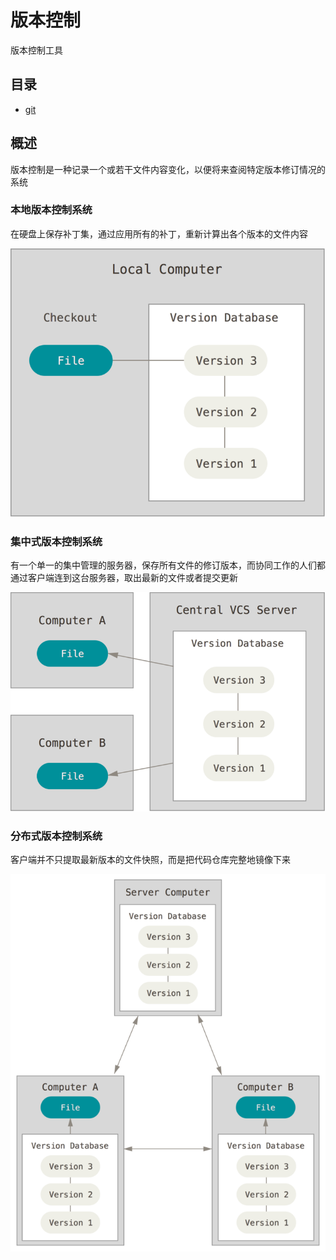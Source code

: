 # 版本控制

版本控制工具

## 目录

* [git](git/README.md)

## 概述

版本控制是一种记录一个或若干文件内容变化，以便将来查阅特定版本修订情况的系统

### 本地版本控制系统

在硬盘上保存补丁集，通过应用所有的补丁，重新计算出各个版本的文件内容

![本地版本控制系统](images/local.png)

### 集中式版本控制系统

有一个单一的集中管理的服务器，保存所有文件的修订版本，而协同工作的人们都通过客户端连到这台服务器，取出最新的文件或者提交更新

![集中式版本控制系统](images/centralized.png)

### 分布式版本控制系统

客户端并不只提取最新版本的文件快照，而是把代码仓库完整地镜像下来

![分布式版本控制系统](images/distributed.png)

